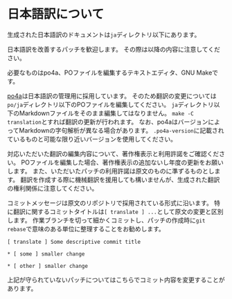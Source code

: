 # 日本語訳について

生成された日本語訳のドキュメントは`ja`ディレクトリ以下にあります。

日本語訳を改善するパッチを歓迎します。
その際は以降の内容に注意してください。

必要なものはpo4a、POファイルを編集するテキストエディタ、GNU Makeです。

[po4a][]は日本語訳の管理用に採用しています。
そのため翻訳の変更については`po/ja`ディレクトリ以下のPOファイルを編集してください。
`ja`ディレクトリ以下のMarkdownファイルをそのまま編集してはなりません。
`make -C translation`とすれば翻訳の更新が行われます。
なお、po4aはバージョンによってMarkdownの字句解析が異なる場合があります。
`.po4a-version`に記載されているものと可能な限り近いバージョンを使用してください。

[po4a]: https://po4a.org/

対応いただいた翻訳の編集内容について、著作権表示と利用許諾をご確認ください。
POファイルを編集した場合、著作権表示の追加ないし年度の更新をお願いします。
また、いただいたパッチの利用許諾は原文のものに準ずるものとします。
翻訳を作成する際に機械翻訳を援用しても構いませんが、生成された翻訳の権利関係に注意してください。

コミットメッセージは原文のリポジトリで採用されている形式に沿います。
特に翻訳に関するコミットタイトルは`[ translate ] ...`として原文の変更と区別します。
作業ブランチを切って細かくコミットし、パッチの作成時に`git rebase`で意味のある単位に整理することをお勧めします。

```text
[ translate ] Some descriptive commit title

* [ some ] smaller change

* [ other ] smaller change
```

上記が守られていないパッチについてはこちらでコミット内容を変更することがあります。
